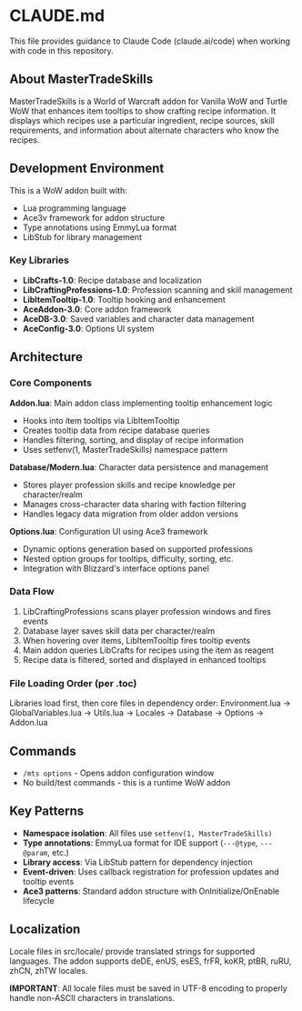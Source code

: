 # CLAUDE.md

This file provides guidance to Claude Code (claude.ai/code) when working with code in this repository.

## About MasterTradeSkills

MasterTradeSkills is a World of Warcraft addon for Vanilla WoW and Turtle WoW that enhances item tooltips to show crafting recipe information. It displays which recipes use a particular ingredient, recipe sources, skill requirements, and information about alternate characters who know the recipes.

## Development Environment

This is a WoW addon built with:
- Lua programming language
- Ace3v framework for addon structure
- Type annotations using EmmyLua format
- LibStub for library management

### Key Libraries
- **LibCrafts-1.0**: Recipe database and localization
- **LibCraftingProfessions-1.0**: Profession scanning and skill management  
- **LibItemTooltip-1.0**: Tooltip hooking and enhancement
- **AceAddon-3.0**: Core addon framework
- **AceDB-3.0**: Saved variables and character data management
- **AceConfig-3.0**: Options UI system

## Architecture

### Core Components

**Addon.lua**: Main addon class implementing tooltip enhancement logic
- Hooks into item tooltips via LibItemTooltip
- Creates tooltip data from recipe database queries
- Handles filtering, sorting, and display of recipe information
- Uses setfenv(1, MasterTradeSkills) namespace pattern

**Database/Modern.lua**: Character data persistence and management
- Stores player profession skills and recipe knowledge per character/realm
- Manages cross-character data sharing with faction filtering
- Handles legacy data migration from older addon versions

**Options.lua**: Configuration UI using Ace3 framework
- Dynamic options generation based on supported professions
- Nested option groups for tooltips, difficulty, sorting, etc.
- Integration with Blizzard's interface options panel

### Data Flow

1. LibCraftingProfessions scans player profession windows and fires events
2. Database layer saves skill data per character/realm
3. When hovering over items, LibItemTooltip fires tooltip events
4. Main addon queries LibCrafts for recipes using the item as reagent
5. Recipe data is filtered, sorted and displayed in enhanced tooltips

### File Loading Order (per .toc)

Libraries load first, then core files in dependency order:
Environment.lua → GlobalVariables.lua → Utils.lua → Locales → Database → Options → Addon.lua

## Commands

- `/mts options` - Opens addon configuration window
- No build/test commands - this is a runtime WoW addon

## Key Patterns

- **Namespace isolation**: All files use `setfenv(1, MasterTradeSkills)` 
- **Type annotations**: EmmyLua format for IDE support (`---@type`, `---@param`, etc.)
- **Library access**: Via LibStub pattern for dependency injection
- **Event-driven**: Uses callback registration for profession updates and tooltip events
- **Ace3 patterns**: Standard addon structure with OnInitialize/OnEnable lifecycle

## Localization

Locale files in src/locale/ provide translated strings for supported languages. The addon supports deDE, enUS, esES, frFR, koKR, ptBR, ruRU, zhCN, zhTW locales.

**IMPORTANT**: All locale files must be saved in UTF-8 encoding to properly handle non-ASCII characters in translations.